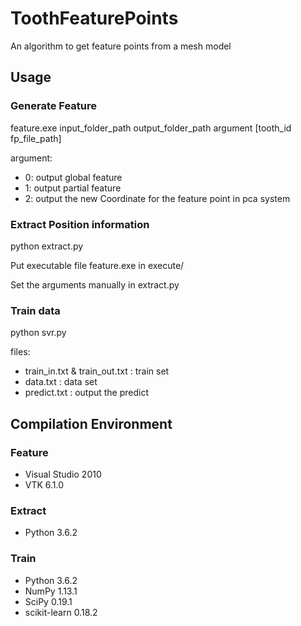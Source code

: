 # ToothFeaturePoints
An algorithm to get feature points from a mesh model

## Usage

### Generate Feature
feature.exe input_folder_path output_folder_path argument [tooth_id fp_file_path]

argument:

- 0: output global feature
- 1: output partial feature
- 2: output the new Coordinate for the feature point in pca system

### Extract Position information
python extract.py

Put executable file feature.exe in execute/

Set the arguments manually in extract.py

### Train data
python svr.py

files:

- train_in.txt & train_out.txt : train set
- data.txt : data set
- predict.txt : output the predict

## Compilation Environment

### Feature
- Visual Studio 2010
- VTK 6.1.0

### Extract
- Python 3.6.2

### Train
- Python 3.6.2
- NumPy 1.13.1
- SciPy 0.19.1
- scikit-learn 0.18.2
